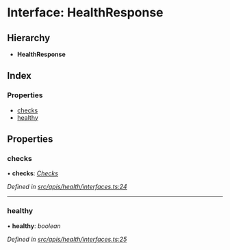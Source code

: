 # Interface: HealthResponse

## Hierarchy

- **HealthResponse**

## Index

### Properties

- [checks](health_interfaces.healthresponse#checks)
- [healthy](health_interfaces.healthresponse#healthy)

## Properties

### checks

• **checks**: _[Checks](health_interfaces.checks)_

_Defined in [src/apis/health/interfaces.ts:24](https://github.com/chain4travel/caminojs/blob/3883166/src/apis/health/interfaces.ts#L24)_

---

### healthy

• **healthy**: _boolean_

_Defined in [src/apis/health/interfaces.ts:25](https://github.com/chain4travel/caminojs/blob/3883166/src/apis/health/interfaces.ts#L25)_
